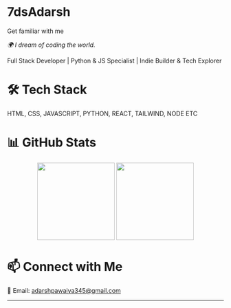 # 7dsAdarsh
Get familiar with me

*🌍 I dream of coding the world.*

Full Stack Developer | Python & JS Specialist | Indie Builder & Tech Explorer

# 🛠️ Tech Stack

HTML, CSS, JAVASCRIPT, PYTHON, REACT, TAILWIND, NODE ETC

# 📊 GitHub Stats

<p align="center">
  <img src="https://github-readme-stats.vercel.app/api?username=adarshpawaiya&show_icons=true&theme=radical" height="180" />
  <img src="https://github-readme-stats.vercel.app/api/top-langs/?username=adarshpawaiya&layout=compact&theme=radical" height="180" />
</p>

# 📫 Connect with Me

📧 Email: adarshpawaiya345@gmail.com


---
